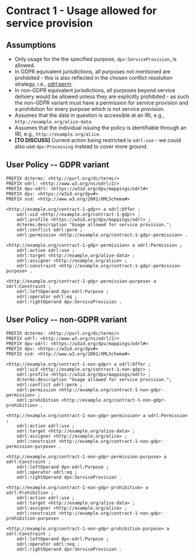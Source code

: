 # Contract 1 - Usage allowed for service provision

## Assumptions
- Only usage for the the specified purpose, `dpv:ServiceProvision`, is allowed.
- In GDPR equivalent jurisdictions, all purposes not mentioned are prohibited - this is also reflected in the chosen conflict resolution strategy, i.e., [odrl:perm](https://www.w3.org/ns/odrl/2/perm).
- In non-GDPR equivalent jurisdictions, all purposes beyond service delivery would be allowed unless they are explicitly prohibited - as such the non-GDPR variant must have a permission for service provision and a prohibition for every purpose which is not service provision.
- Assumes that the data in question is accessible at an IRI, e.g., `http://example.org/alice-data`.
- Assumes that the individual issuing the policy is identifiable through an IRI, e.g., `http://example.org/alice`.
- **[TO DISCUSS]** Current action being restricted is `odrl:use` - we could also use `dpv:Processing` instead to cover more ground.

## User Policy -- GDPR variant

```ttl
PREFIX dcterms: <http://purl.org/dc/terms/>
PREFIX odrl: <http://www.w3.org/ns/odrl/2/>
PREFIX dpv-odrl: <https://w3id.org/dpv/mappings/odrl#>
PREFIX dpv: <https://w3id.org/dpv#>
PREFIX xsd: <http://www.w3.org/2001/XMLSchema#>

<http://example.org/contract-1-gdpr> a odrl:Offer ;
    odrl:uid <http://example.org/contract-1-gdpr> ;
    odrl:profile <https://w3id.org/dpv/mappings/odrl> ;
    dcterms:description "Usage allowed for service provision.";
    odrl:conflict odrl:perm ;
    odrl:permission <http://example.org/contract-1-gdpr-permission> .

<http://example.org/contract-1-gdpr-permission> a odrl:Permission ;
    odrl:action odrl:use ;
    odrl:target <http://example.org/alice-data> ;
    odrl:assigner <http://example.org/alice> ;
    odrl:constraint <http://example.org/contract-1-gdpr-permission-purpose> .

<http://example.org/contract-1-gdpr-permission-purpose> a odrl:Constraint ;
    odrl:leftOperand dpv-odrl:Purpose ;
    odrl:operator odrl:eq ;
    odrl:rightOperand dpv:ServiceProvision .
```

## User Policy -- non-GDPR variant

```ttl
PREFIX dcterms: <http://purl.org/dc/terms/>
PREFIX odrl: <http://www.w3.org/ns/odrl/2/>
PREFIX dpv-odrl: <https://w3id.org/dpv/mappings/odrl#>
PREFIX dpv: <https://w3id.org/dpv#>
PREFIX xsd: <http://www.w3.org/2001/XMLSchema#>

<http://example.org/contract-1-non-gdpr> a odrl:Offer ;
    odrl:uid <http://example.org/contract-1-non-gdpr> ;
    odrl:profile <https://w3id.org/dpv/mappings/odrl> ;
    dcterms:description "Usage allowed for service provision.";
    odrl:conflict odrl:perm ;
    odrl:permission <http://example.org/contract-1-non-gdpr-permission> ;
    odrl:prohibition <http://example.org/contract-1-non-gdpr-prohibition> .

<http://example.org/contract-1-non-gdpr-permission> a odrl:Permission ;
    odrl:action odrl:use ;
    odrl:target <http://example.org/alice-data> ;
    odrl:assigner <http://example.org/alice> ;
    odrl:constraint <http://example.org/contract-1-non-gdpr-permission-purpose> .

<http://example.org/contract-1-non-gdpr-permission-purpose> a odrl:Constraint ;
    odrl:leftOperand dpv-odrl:Purpose ;
    odrl:operator odrl:eq ;
    odrl:rightOperand dpv:ServiceProvision .

<http://example.org/contract-1-non-gdpr-prohibition> a odrl:Prohibition ;
    odrl:action odrl:use ;
    odrl:target <http://example.org/alice-data> ;
    odrl:assigner <http://example.org/alice> ;
    odrl:constraint <http://example.org/contract-1-non-gdpr-prohibition-purpose> .

<http://example.org/contract-1-non-gdpr-prohibition-purpose> a odrl:Constraint ;
    odrl:leftOperand dpv-odrl:Purpose ;
    odrl:operator odrl:neq ;
    odrl:rightOperand dpv:ServiceProvision .
```